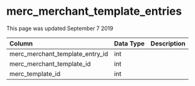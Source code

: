 # merc\_merchant\_template\_entries

This page was updated September 7 2019

| Column | Data Type | Description |
| :--- | :--- | :--- |
| merc\_merchant\_template\_entry\_id | int |  |
| merc\_merchant\_template\_id | int |  |
| merc\_template\_id | int |  |

